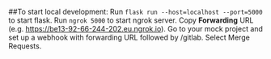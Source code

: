 ##To start local development:
Run `flask run --host=localhost --port=5000` to start flask. Run `ngrok 5000` to start ngrok server. Copy **Forwarding** URL (e.g. https://be13-92-66-244-202.eu.ngrok.io). Go to your mock project and set up a webhook with forwarding URL followed by /gitlab. Select Merge Requests. 

